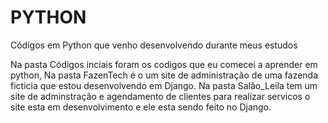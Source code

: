 # PYTHON
Códigos em Python que venho desenvolvendo durante meus estudos

Na pasta Códigos inciais foram os codigos que eu comecei a aprender em python,
Na pasta FazenTech é o um site de administração de uma fazenda ficticia que estou desenvolvendo em Django.
Na pasta Salão_Leila tem um site de adminstração e agendamento de clientes para realizar servicos o site esta em desenvolvimento
e ele esta sendo feito no Django.
